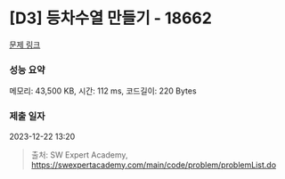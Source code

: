 # [D3] 등차수열 만들기 - 18662 

[문제 링크](https://swexpertacademy.com/main/code/problem/problemDetail.do?contestProbId=AYo-e9EKmGoDFAQI) 

### 성능 요약

메모리: 43,500 KB, 시간: 112 ms, 코드길이: 220 Bytes

### 제출 일자

2023-12-22 13:20



> 출처: SW Expert Academy, https://swexpertacademy.com/main/code/problem/problemList.do